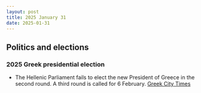 ```yaml
---
layout: post
title: 2025 January 31
date: 2025-01-31
---
```


## Politics and elections

### 2025 Greek presidential election

- The Hellenic Parliament fails to elect the new President of Greece in the second round. A third round is called for 6 February. [Greek City Times](https://greekcitytimes.com/2025/01/31/president-election-greece/)